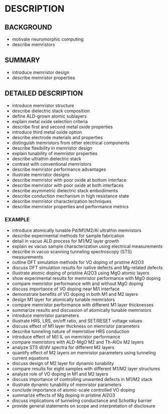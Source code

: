 # DESCRIPTION

## BACKGROUND

- motivate neuromorphic computing
- describe memristors

## SUMMARY

- introduce memristor design
- describe memristor properties

## DETAILED DESCRIPTION

- introduce memristor structure
- describe dielectric stack composition
- define ALD-grown atomic sublayers
- explain metal oxide selection criteria
- describe first and second metal oxide properties
- introduce third metal oxide option
- describe electrode materials and properties
- distinguish memristors from other electrical components
- describe flexibility in memristor design
- explain tunability of memristor properties
- describe ultrathin dielectric stack
- contrast with conventional memristors
- describe memristor performance advantages
- illustrate memristor designs
- describe memristor with poor oxide at bottom interface
- describe memristor with poor oxide at both interfaces
- describe asymmetric dielectric stack embodiments
- describe conduction mechanism in high resistance state
- describe memristor characterization techniques
- describe memristor properties and performance metrics

### EXAMPLE

- introduce atomically tunable Pd/M1/M2/Al ultrathin memristors
- describe experimental methods for sample fabrication
- detail in vacuo ALD process for M1/M2 layer growth
- explain ex vacuo sample characterization using electrical measurements
- describe in vacuo scanning tunneling spectroscopy (STS) measurements
- outline DFT simulation methods for VO doping of pristine Al2O3
- discuss DFT simulation results for native defects and Mg-related defects
- illustrate atomic doping of pristine Al2O3 using MgO atomic layers
- show experimental results for memristor performance with MgO doping
- compare memristor performance with and without MgO doping
- discuss importance of VO doping near M/I interface
- demonstrate benefits of VO doping in both M1 and M2 layers
- design M1 layer for atomically tunable memristors
- compare memristor performance with different M1 layer thicknesses
- summarize results and discussion of atomically tunable memristors
- introduce memristor parameters
- illustrate HRS, LRS, on/off ratio, and SET/RESET voltage values
- discuss effect of M1 layer thickness on memristor parameters
- describe tunneling nature of memristive HRS conduction
- introduce effect of M/I IL on memristor performance
- compare memristors with ALD-MgO M2 and Th-AlOx M2 layers
- analyze STS dI/dV spectra for different M2 layers
- quantify effect of M2 layers on memristor parameters using tunneling current equations
- discuss design of M2 layer for dynamic tunability
- compare results for eight samples with different M1/M2 layer structures
- analyze role of VO doping in M1 and M2 layers
- discuss importance of controlling unwanted defects in M1/M2 stack
- illustrate dynamic tunability of memristor parameters
- conclude importance of atomic-scale controlled VO doping
- summarize effects of Mg doping in pristine Al2O3
- discuss implications of tunneling conductance and Schottky barrier
- provide general statements on scope and interpretation of disclosure

